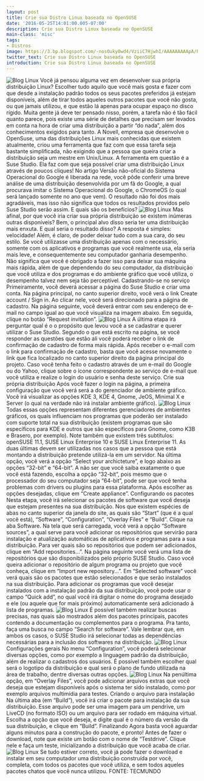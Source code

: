 ```yaml
---
layout: post
title: Crie sua Distro Linux baseada no OpenSUSE
date: '2016-05-25T14:01:00.005-07:00'
description: Crie sua Distro Linux baseada no OpenSUSE
main-class: 'misc'
tags:
- Distros
image: https://3.bp.blogspot.com/-nosOuky0wd4/VziiC7HjwhI/AAAAAAAAApA/PXC4PriOFcwfGF41YzaXwKZUUcrvXiFAQCLcB/s72-c/suse_studio-600x400.jpg
twitter_text: Crie sua Distro Linux baseada no OpenSUSE
introduction: Crie sua Distro Linux baseada no OpenSUSE
---
```

![Blog Linux](https://3.bp.blogspot.com/-nosOuky0wd4/VziiC7HjwhI/AAAAAAAAApA/PXC4PriOFcwfGF41YzaXwKZUUcrvXiFAQCLcB/s1600/suse_studio-600x400.jpg "Blog Linux")
Você já pensou alguma vez em desenvolver sua própria distribuição  Linux? Escolher tudo aquilo que você mais gosta e fazer com que desde a  instalação padrão todos os seus pacotes preferidos já estejam  disponíveis, além de tirar todos aqueles outros pacotes que você não  gosta, ou que jamais utilizou, e que estão lá apenas para ocupar espaço  no disco rígido.
Muita gente já deve ter pensado nisso, porém, a  tarefa não é tão fácil quanto parece, pois existe uma série de detalhes  que precisam ser levados em conta na hora de criar uma distribuição a  partir “do nada”, além dos conhecimentos exigidos para tanto.
A Novell, empresa que desenvolve o OpenSuse, uma das distribuições  Linux mais conhecidas que existem atualmente, criou uma ferramenta que  faz com que essa tarefa seja bastante simplificada, não exigindo que a  pessoa que queira criar a distribuição seja um mestre em Unix/Linux.
A ferramenta em questão é a Suse Studio. Ela faz com que seja possível criar uma distribuição Linux através de poucos cliques!
No artigo Versão não-oficial do Sistema Operacional do Google é liberada na rede,  você pôde conferir uma breve análise de uma distribuição desenvolvida  por um fã do Google, a qual procurava imitar o Sistema Operacional do  Google, o ChromeOS (o qual será lançado somente no ano que vem). O  resultado não foi dos mais agradáveis, mas isso não significa que todos  os resultados providos pelo Suse Studio serão assim.
E quais são os benefícios?
![Blog Linux](http://ibxk.com.br/materias/2878/8210.png?w=1040 "Blog Linux")
Mas  afinal, por que você iria criar sua própria distribuição se existem  inúmeras outras disponíveis? Bem, o principal alvo disso seria ter uma  distribuição mais enxuta. E qual seria o resultado disso? A resposta é  simples: velocidade! Além, é claro, de poder deixar tudo com a sua cara,  do seu estilo.
Se você utilizasse uma distribuição apenas com o  necessário, somente com os aplicativos e programas que você realmente  usa, ela seria mais leve, e consequentemente seu computador ganharia  desempenho.
Não significa que você é obrigado a fazer isso para  deixar sua máquina mais rápida, além de que dependendo do seu  computador, da distribuição que você utiliza e dos programas e do  ambiente gráfico que você utiliza, o desempenho talvez nem seja tão  perceptível.
Cadastrando-se no serviço
Primeiramente,  você deverá acessar a página do Suse Studio e criar uma conta. Na  página principal, no canto superior direito, você verá o link Create  account / Sign in. Ao clicar nele, você será direcionado para a página  de cadastro.
Na página seguinte, você deverá entrar com seu  endereço de e-mail no campo igual ao que você visualiza na imagem  abaixo. Em seguida, clique no botão “Request invitation”.
![Blog Linux](http://ibxk.com.br/materias/2878/8212.jpeg "Blog Linux")
A  última etapa irá perguntar qual é o o propósito que levou você a se  cadastrar e querer utilizar o Suse Studio. Segundo o que está escrito na  página, se você responder as questões que estão ali você poderá receber  o link de confirmação de cadastro de forma mais rápida.
Após  receber o e-mail com o link para confirmação de cadastro, basta que você  acesse novamente o link que fica localizado no canto superior direito  da página principal do projeto. Caso você tenha feito o cadastro através  de um e-mail do Google ou do Yahoo, clique sobre o ícone correspondente  ao serviço de e-mail que você utiliza e realize o login do usuário e  senha deste serviço.
Crie sua própria distribuição
Após  você fazer o login na página, a primeira configuração que você verá  será a do gerenciador de ambiente gráfico. Você irá visualizar as opções  KDE 3, KDE 4, Gnome, JeOS, Minimal X e Server (o qual na verdade não  irá instalar ambiente gráfico).
![Blog Linux](http://ibxk.com.br/materias/2878/8211.jpeg "Blog Linux")
Todas  essas opções representam diferentes gerenciadores de ambientes  gráficos, os quais influenciam nos programas que poderão ser instalado  com suporte total na sua distribuição (existem programas que são  específicos para KDE e outros que são específicos para Gnome, como K3B e  Brasero, por exemplo).
Note também que existem três subtítulos:  openSUSE 11.1, SUSE Linux Enterprise 10 e SUSE Linux Enterprise 11. As  duas últimas devem ser utilizadas nos casos que a pessoa que está  montando a distribuição pretende utilizá-la em um servidor.
Na  última opção, você verá a opção “Select your archicteture”, e logo  abaixo as opções “32-bit” e “64-bit”. A não ser que você saiba  exatamente o que você está fazendo, escolha a opção “32-bit”, pois mesmo  que o processador do seu computador seja “64-bit”, pode ser que você  tenha problemas com drivers ou plugins para essa plataforma.
Após escolher as opções desejadas, clique em “Create appliance”.
Configurando os pacotes
Nesta  etapa, você irá selecionar os pacotes de software que você deseja que  estejam presentes na sua distribuição. Nos que existem espécies de abas  no canto superior da janela do site, as quais são “Start” (que é a qual  você está), “Software”, “Configuration”, “Overlay Files” e “Build”.  Clique na aba Software.
Na tela que será carregada, você verá a  opção “Software sources”, a qual serve para você adicionar os  repositórios que servirão para instalação e atualização automáticas de  aplicativos e programas para a sua distribuição. Para ver quais são so  repositórios que podem ser adicionados, clique em “Add repositories...”.
Na  página seguinte você verá uma lista de repositórios que são  disponibilizados pelo próprio SUSE Studio. Caso você queira adicionar o  repositório de algum programa ou projeto que você conheça, clique em  “Import new repository...”.
Em “Selected software” você verá quais  são os pacotes que estão selecionados e que serão instalados na sua  distribuição. Para adicionar os programas que você desejar instalados  com a instalação padrão da sua distribuição, você pode usar o campo  “Quick add”, no qual você irá digitar o nome do programa desejado e ele  (ou aquele que for mais próximo) automaticamente será adicionado à lista  de programas.
![Blog Linux](http://ibxk.com.br/materias/2878/8214.jpeg "Blog Linux")
É  possível também realizar buscas precisas, nas quais são mostrados além  dos pacotes principais, pacotes contendo a documentação ou complementos  para o programa. Pra tanto, faça uma busca no campo “Search for  software”. Vale lembrar que, em ambos os casos, o SUSE Studio irá  selecionar todas as dependências necessárias para a inclusão dos  softwares na distribuição.
![Blog Linux](http://ibxk.com.br/materias/2878/8215.jpeg "Blog Linux")
Configurações gerais
No  menu “Configuration”, você poderá selecionar diversas opções, como por  exemplo a linguagem padrão da distribuição, além de realizar o cadastros  dos usuários. É possível também escolher qual será o logotipo da  distribuição e qual será o plano de fundo utilizada na área de trabalho,  dentre diversas outras opções.
![Blog Linux](http://ibxk.com.br/materias/2878/8216.jpeg "Blog Linux")
Na  penúltima opção, em “Overlay Files”, você pode adicionar arquivos  extras que você deseja que estejam disponíveis após o sistema ter sido  instalado, como por exemplo arquivos multimídia para testes.
Criando o arquivo para instalação
Na  última aba (em “Build”), você irá criar o pacote para instalação da sua  distribuição. Esse arquivo pode ser uma imagem para um pendrive, um  LiveCD (no formato ISO) ou um arquivo para ser rodado em máquina  virtual. Escolha a opção que você deseja, e digite qual é o número da  versão da sua distribuição, e clique em “Build”.
Finalizando
Agora  basta você aguardar alguns minutos para a construção do pacote, e  pronto! Antes de fazer o download, note que existe um botão com o nome  de “Testdrive”. Clique nele e faça um teste, inicializando a  distribuição que você acaba de criar.
![Blog Linux](http://ibxk.com.br/materias/2878/8217.jpeg "Blog Linux")
Se  tudo estiver correto, você já pode fazer o download e instalar em seu  computador uma distribuição construída por você, completa, com todos os  pacotes que você utiliza, e sem todos aqueles pacotes chatos que você  nunca utilizou.
FONTE: TECMUNDO
